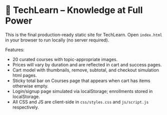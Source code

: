 # 🚀 TechLearn – Knowledge at Full Power

This is the final production-ready static site for TechLearn.
Open `index.html` in your browser to run locally (no server required).

Features:
- 20 curated courses with topic-appropriate images.
- Prices will vary by duration and are reflected in cart and success pages.
- Cart model with thumbnails, remove, subtotal, and checkout simulation html pages.
- Sticky total bar on Courses page that appears when cart has items otherwise empty.
- Login/signup page simulated via localStorage; enrollments stored in localStorage.
- All CSS and JS are client-side in `css/styles.css` and `js/script.js` respectively.
